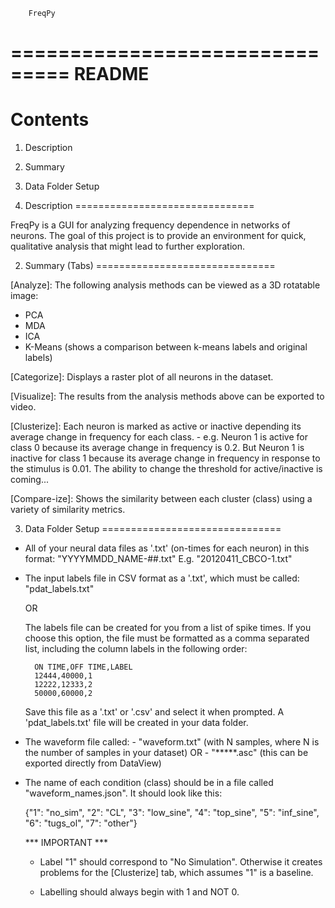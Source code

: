 
		FreqPy

===============================
		README
===============================


Contents
===============================
1. Description
2. Summary
3. Data Folder Setup


1. Description
===============================

FreqPy is a GUI for analyzing frequency dependence in networks of neurons. 
The goal of this project is to provide an environment for quick, 
qualitative analysis that might lead to further exploration.


2. Summary (Tabs)
===============================

[Analyze]:
The following analysis methods can be viewed as a 3D rotatable image:
- PCA
- MDA
- ICA
- K-Means (shows a comparison between k-means labels and original labels)

[Categorize]:
Displays a raster plot of all neurons in the dataset.

[Visualize]:
The results from the analysis methods above can be exported to video.

[Clusterize]:
Each neuron is marked as active or inactive depending its average change in frequency for each class.
	- e.g. Neuron 1 is active for class 0 because its average change in frequency is 0.2. 
	But Neuron 1 is inactive for class 1 because its average change in frequency in response to the stimulus
	is 0.01. The ability to change the threshold for active/inactive is coming...

[Compare-ize]:
Shows the similarity between each cluster (class) using a variety of similarity metrics.


3. Data Folder Setup
===============================

- All of your neural data files as '.txt' (on-times for each neuron) in this format:
	"YYYYMMDD_NAME-##.txt"
	E.g. "20120411_CBCO-1.txt"

- The input labels file in CSV format as a '.txt', which must be called:
	"pdat_labels.txt"
	
	OR

	The labels file can be created for you from a list of spike times.
	If you choose this option, the file must be formatted as a comma separated list,
	including the column labels in the following order:
	
		ON TIME,OFF TIME,LABEL
		12444,40000,1
		12222,12333,2
		50000,60000,2

	Save this file as a '.txt' or '.csv' and select it when prompted.
	A 'pdat_labels.txt' file will be created in your data folder.


- The waveform file called: 
		- "waveform.txt" (with N samples, where N is the number of samples in your dataset)
		OR
		- "*****.asc" (this can be exported directly from DataView)

- The name of each condition (class) should be in a file called "waveform_names.json". It should look like this:
	
	{"1": "no_sim", "2": "CL", "3": "low_sine", "4": "top_sine", "5": "inf_sine", "6": "tugs_ol", "7": "other"}
	
	
	*** IMPORTANT ***
	
	- Label "1" should correspond to "No Simulation". Otherwise it creates problems for the [Clusterize] tab, which
	assumes "1" is a baseline.

	- Labelling should always begin with 1 and NOT 0.